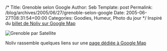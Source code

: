 /*
 Title: Grenoble selon Google
 Author: Seb
 Template: post
 Permalink: /blog/archives/2005/06/27/grenoble-selon-google
 Date: 2005-06-27T08:31:54+00:00
 Categories: Goodies, Humeur, Photo du jour
*/
Inspiré du [billet de Noliv sur Google Map][1]

<!--more-->

![Grenoble par Satellite][2]

Noliv rassemble quelques liens sur une [page dédiée à Google Map][3]

 [1]: http://www.collyre.net/noliv/ArchivesBlog2005Part2#LeGoogleDuRoutard
 [2]: http://v05.z720.net/blog/images/20050627_ciel_grenoble.jpg
 [3]: http://www.collyre.net/noliv/GoogleMaps